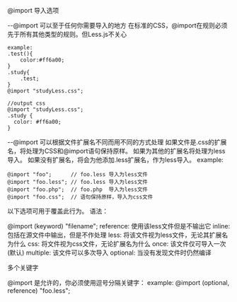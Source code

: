 @import 导入选项

--@import 可以至于任何你需要导入的地方
在标准的CSS，@import在规则必须先于所有其他类型的规则。但Less.js不关心

```
example:
.test(){
    color:#ff6a00;
}
.study{
    .test;
}
@import "studyLess.css";

//output css
@import "studyLess.css";
.study {
  color: #ff6a00;
}
```

--@import 可以根据文件扩展名不同而用不同的方式处理
如果文件是.css的扩展名，将处理为CSS和@import语句保持原样。
如果为其他的扩展名将处理为less导入。
如果没有扩展名，将会为他添加.less扩展名，作为less导入。
example:

```
@import "foo";      // foo.less 导入为less文件
@import "foo.less"; // foo.less 导入为less文件
@import "foo.php";  // foo.php  导入为less文件
@import "foo.css";  // 语句保持原样，导入为css文件
```

以下选项可用于覆盖此行为。
语法：

@import (keyword) "filename";
reference: 使用该less文件但是不输出它
inline: 包括在源文件中输出，但是不作处理
less: 将该文件视为less文件，无论其扩展名为什么
css: 将文件视为css文件，无论扩展名为什么
once: 该文件仅可导入一次 (默认)
multiple: 该文件可以多次导入
optional: 当没有发现文件时仍然编译

多个关键字 

@import 是允许的，你必须使用逗号分隔关键字：
example: @import (optional, reference) "foo.less";